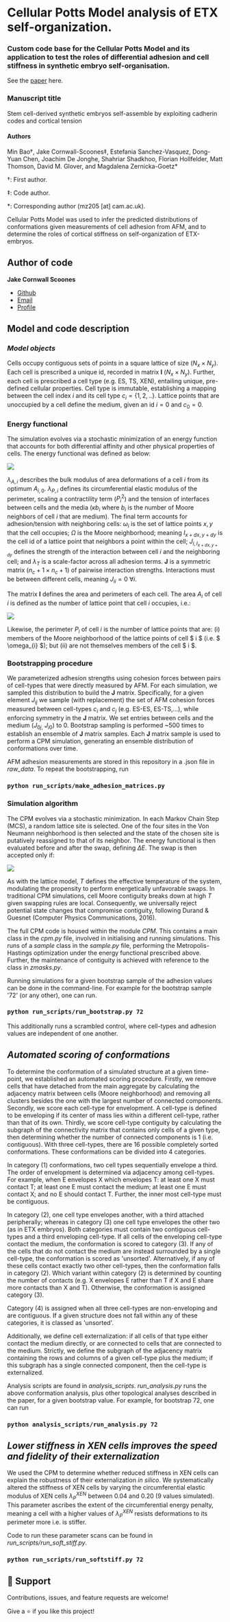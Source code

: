 # Cellular Potts Model analysis of ETX self-organization. 

### Custom code base for the Cellular Potts Model and its application to test the roles of differential adhesion and cell stiffness in synthetic embryo self-organisation. 

See the [paper](https://www.nature.com/ncb/ "Paper link") here. 


### Manuscript title
Stem cell-derived synthetic embryos self-assemble by exploiting cadherin codes and cortical tension

#### Authors
Min Bao†, Jake Cornwall-Scoones‡, Estefania Sanchez-Vasquez, Dong-Yuan Chen, Joachim De Jonghe, Shahriar Shadkhoo, Florian Hollfelder, Matt Thomson, David M. Glover, and Magdalena Zernicka-Goetz*

†: First author.

‡: Code author.

*: Corresponding author (mz205 \[at\] cam.ac.uk).

Cellular Potts Model was used to infer the predicted distributions
of conformations given measurements of cell adhesion from AFM, and to
determine the roles of cortical stiffness on self-organization of
ETX-embryos.

## Author of code

**Jake Cornwall Scoones**

- [Github](https://github.com/jakesorel "Jake Cornwall Scoones")
- [Email](mailto:jake.cornwallscoones@crick.ac.uk "Email")
- [Profile](https://www.crick.ac.uk/research/find-a-researcher/jake-cornwall-scoones "Website")


## Model and code description

### ***Model objects***

Cells occupy contiguous sets of points in a square lattice of size
($N_{x} \times N_{y}$). Each cell is prescribed a unique id, recorded in
matrix $\mathbf{I}$ ($N_{x} \times N_{y}$). Further, each cell is
prescribed a cell type (e.g. ES, TS, XEN), entailing unique, pre-defined
cellular properties. Cell type is immutable, establishing a mapping
between the cell index $i$ and its cell type $c_{i} = \{ 1,2,..\}$.
Lattice points that are unoccupied by a cell define the medium, given an
id $i = 0$ and $c_{0} = 0$.

### **Energy functional**

The simulation evolves via a stochastic minimization of an energy
function that accounts for both differential affinity and other physical
properties of cells. The energy functional was defined as below:

![](figs/eq1.png)

$\lambda_{A,i}$ describes the bulk modulus of area deformations of a
cell $i$ from its optimum $A_{i,0}$. $\lambda_{P,i}$ defines its
circumferential elastic modulus of the perimeter, scaling a
contractility term ($P_{i}^{2}$) and the tension of interfaces between
cells and the media ($\kappa b_{i}$ where $b_{i}$ is the number of Moore
neighbors of cell $i$ that are medium). The final term accounts for
adhesion/tension with neighboring cells: $\omega_{i}$ is the set of
lattice points $x,y$ that the cell occupies;  $\Omega$ is the Moore
neighborhood; meaning $I_{x + dx,y + dy}$ is the cell id of a lattice
point that neighbors a point within the cell; $J_{i,I_{x + dx,y + dy}}$
defines the strength of the interaction between cell $i$ and the
neighboring cell; and $\lambda_{T}$ is a scale-factor across all
adhesion terms. $\mathbf{J}$ is a symmetric matrix
($n_{c} + 1 \times n_{c} + 1$) of pairwise interaction strengths.
Interactions must be between different cells, meaning
$J_{ii} = 0\ \forall i$.

The matrix $\mathbf{I}$ defines the area and perimeters of each cell.
The area $A_{i}$ of cell $i$ is defined as the number of lattice point
that cell $i$ occupies, i.e.:

![](figs/eq2.png)

Likewise, the perimeter $P_{i}$ of cell $i$ is the number of lattice
points that are: (i) members of the Moore neighborhood of the lattice
points of cell $ i $ (i.e. $ \omega_{i} $); but (ii) are not themselves
members of the cell $ i $.

### **Bootstrapping procedure**

We parameterized adhesion strengths using cohesion forces between pairs
of cell-types that were directly measured by AFM. For each simulation,
we sampled this distribution to build the $\mathbf{J}$ matrix.
Specifically, for a given element $J_{ij}$ we sample (with replacement)
the set of AFM cohesion forces measured between cell-types $c_{i}$ and
$c_{j}$ (e.g. ES-ES, ES-TS,...), while enforcing symmetry in the
$\mathbf{J}$ matrix. We set entries between cells and the medium
($J_{0j,}{\ J}_{i0}$) to 0. Bootstrap sampling is performed \~500 times
to establish an ensemble of $\mathbf{J}$ matrix samples. Each
$\mathbf{J}$ matrix sample is used to perform a CPM simulation,
generating an ensemble distribution of conformations over time.

AFM adhesion measurements are stored in this repository in a .json file in *raw_data*. To repeat the bootstrapping, run

### `python run_scripts/make_adhesion_matrices.py`

### **Simulation algorithm**

The CPM evolves via a stochastic minimization. In each Markov Chain Step
(MCS), a random lattice site is selected. One of the four sites in the
Von Neumann neighborhood is then selected and the state of the chosen
site is putatively reassigned to that of its neighbor. The energy
functional is then evaluated before and after the swap, defining
$\Delta E$. The swap is then accepted only if:

![](figs/eq3.png)

As with the lattice model, $T$ defines the effective temperature of the
system, modulating the propensity to perform energetically unfavorable
swaps. In traditional CPM simulations, cell Moore contiguity breaks down
at high $T$ given swapping rules are local. Consequently, we universally
reject potential state changes that compromise contiguity, following Durand & Guesnet (Computer Physics Communications, 2016). 

The full CPM code is housed within the module *CPM*. This contains a main class in the *cpm.py* file, involved in initialising 
and running simulations. This runs of a *sample* class in the *sample.py* file, performing the Metropolis-Hastings optimization
under the energy functional prescribed above. Further, the maintenance of contiguity is achieved with reference to the class in *zmasks.py*. 

Running simulations for a given bootstrap sample of the adhesion values can be done in the command-line. 
For example for the bootstrap sample '72' (or any other), one can run. 

### `python run_scripts/run_bootstrap.py 72`

This additionally runs a scrambled control, where cell-types and adhesion values are independent of one another. 


## ***Automated scoring of conformations***

To determine the conformation of a simulated structure at a given
time-point, we established an automated scoring procedure. Firstly, we
remove cells that have detached from the main aggregate by calculating
the adjacency matrix between cells (Moore neighborhood) and removing all
clusters besides the one with the largest number of connected
components. Secondly, we score each cell-type for envelopment. A
cell-type is defined to be enveloping if its center of mass lies within
a different cell-type, rather than that of its own. Thirdly, we score
cell-type contiguity by calculating the subgraph of the connectivity
matrix that contains only cells of a given type, then determining
whether the number of connected components is 1 (i.e. contiguous). With
three cell-types, there are 16 possible completely sorted conformations.
These conformations can be divided into 4 categories.

In category (1) conformations, two cell types sequentially envelope a
third. The order of envelopment is determined via adjacency among
cell-types. For example, when E envelopes X which envelopes T: at least
one X must contact T; at least one E must contact the medium; at least
one E must contact X; and no E should contact T. Further, the inner most
cell-type must be contiguous.

In category (2), one cell type envelopes another, with a third attached
peripherally; whereas in category (3) one cell type envelopes the other
two (as in ETX embryos). Both categories must contain two contiguous
cell-types and a third enveloping cell-type. If all cells of the
enveloping cell-type contact the medium, the conformation is scored to
category (3). If any of the cells that do not contact the medium are
instead surrounded by a single cell-type, the conformation is scored as
'unsorted'. Alternatively, if any of these cells contact exactly two
other cell-types, then the conformation falls in category (2). Which
variant within category (2) is determined by counting the number of
contacts (e.g. X envelopes E rather than T if X and E share more
contacts than X and T). Otherwise, the conformation is assigned category
(3).

Category (4) is assigned when all three cell-types are non-enveloping
and are contiguous. If a given structure does not fall within any of
these categories, it is classed as 'unsorted'.

Additionally, we define cell externalization: if all cells of that type
either contact the medium directly, or are connected to cells that are
connected to the medium. Strictly, we define the subgraph of the
adjacency matrix containing the rows and columns of a given cell-type
plus the medium; if this subgraph has a single connected component, then
the cell-type is externalized.

Analysis scripts are found in *analysis_scripts*. *run_analysis.py* runs the above conformation analysis, 
plus other topological analyses described in the paper, for a given bootstrap value. For example, for bootstrap 72, 
one can run

### `python analysis_scripts/run_analysis.py 72`


## ***Lower stiffness in XEN cells improves the speed and fidelity of their externalization***

We used the CPM to determine whether reduced stiffness in XEN cells can
explain the robustness of their externalization *in silico*. We
systematically altered the stiffness of XEN cells by varying the
circumferential elastic modulus of XEN cells $\lambda_{P}^{XEN}$ between
0.04 and 0.20 (9 values simulated). This parameter ascribes the extent
of the circumferential energy penalty, meaning a cell with a higher
values of $\lambda_{P}^{XEN}$ resists deformations to its perimeter more
i.e. is stiffer.

Code to run these parameter scans can be found in *run_scripts/run_soft_stiff.py*.

### `python run_scripts/run_softstiff.py 72`


## 🤝 Support

Contributions, issues, and feature requests are welcome!

Give a ⭐️ if you like this project!